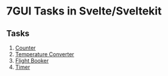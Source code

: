 # 7GUI Tasks in Svelte/Sveltekit

## Tasks

1. [Counter](./src/routes/counter)
2. [Temperature Converter](./src/routes/temperature)
3. [Flight Booker](./src/routes/flight)
4. [Timer](./src/routes/timer)
